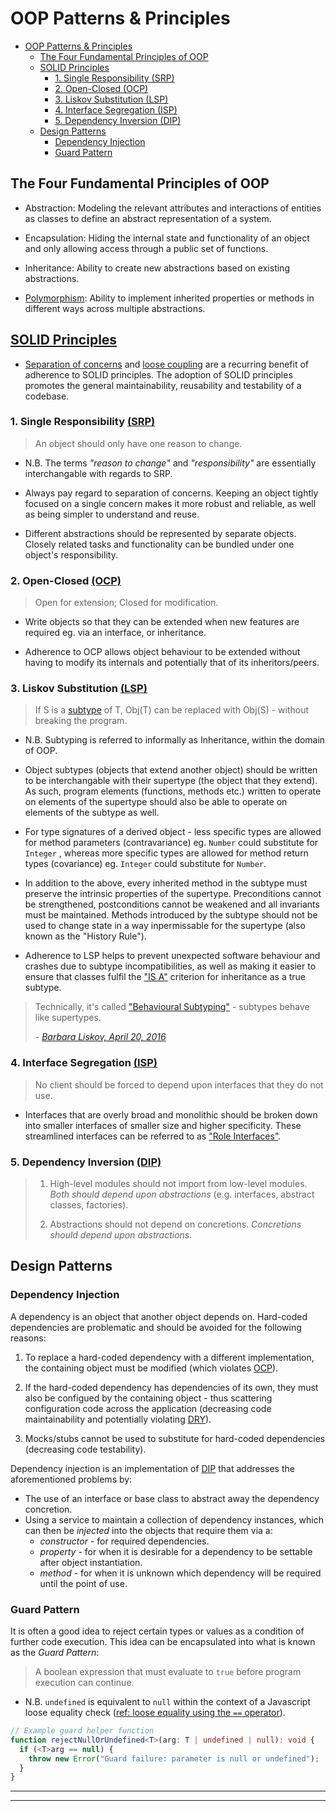 # OOP Patterns & Principles

- [OOP Patterns & Principles](#oop-patterns--principles)
  - [The Four Fundamental Principles of OOP](#the-four-fundamental-principles-of-oop)
  - [SOLID Principles](#solid-principles)
    - [1. Single Responsibility (SRP)](#1-single-responsibility-srp)
    - [2. Open-Closed (OCP)](#2-open-closed-ocp)
    - [3. Liskov Substitution (LSP)](#3-liskov-substitution-lsp)
    - [4. Interface Segregation (ISP)](#4-interface-segregation-isp)
    - [5. Dependency Inversion (DIP)](#5-dependency-inversion-dip)
  - [Design Patterns](#design-patterns)
    - [Dependency Injection](#dependency-injection)
    - [Guard Pattern](#guard-pattern)

## The Four Fundamental Principles of OOP

- Abstraction: Modeling the relevant attributes and interactions of entities as
  classes to define an abstract representation of a system.

- Encapsulation: Hiding the internal state and functionality of an object and
  only allowing access through a public set of functions.

- Inheritance: Ability to create new abstractions based on existing
  abstractions.

- [Polymorphism][1]: Ability to implement inherited properties or methods in
  different ways across multiple abstractions.

## [SOLID Principles][2]

- [Separation of concerns][14] and [loose coupling][12] are a recurring benefit
  of adherence to SOLID principles. The adoption of SOLID principles promotes
  the general maintainability, reusability and testability of a codebase.

### 1. Single Responsibility [(SRP)][7]

> An object should only have one reason to change.

- N.B. The terms _"reason to change"_ and _"responsibility"_ are essentially
  interchangable with regards to SRP.

- Always pay regard to separation of concerns. Keeping an object tightly
  focused on a single concern makes it more robust and reliable, as well as
  being simpler to understand and reuse.

- Different abstractions should be represented by separate objects. Closely
  related tasks and functionality can be bundled under one object's
  responsibility.

### 2. Open-Closed [(OCP)][8]

> Open for extension; Closed for modification.

- Write objects so that they can be extended when new features are required
  eg. via an interface, or inheritance.

- Adherence to OCP allows object behaviour to be extended without having to
  modify its internals and potentially that of its inheritors/peers.

### 3. Liskov Substitution [(LSP)][9]

> If S is a [subtype][3] of T, Obj(T) can be replaced with Obj(S) \- without
> breaking the program.

- N.B. Subtyping is referred to informally as Inheritance, within the domain
  of OOP.

- Object subtypes (objects that extend another object) should be written
  to be interchangable with their supertype (the object that they extend).
  As such, program elements (functions, methods etc.) written to operate on
  elements of the supertype should also be able to operate on elements of the
  subtype as well.

- For type signatures of a derived object \- less specific types are allowed
  for method parameters (contravariance) eg. `Number` could substitute for
  `Integer` , whereas more specific types are allowed for method return types
  (covariance) eg. `Integer` could substitute for `Number`.

- In addition to the above, every inherited method in the subtype must
  preserve the intrinsic properties of the supertype. Preconditions cannot be
  strengthened, postconditions cannot be weakened and all invariants must be
  maintained. Methods introduced by the subtype should not be used to change
  state in a way inpermissable for the supertype (also known as the "History
  Rule").

- Adherence to LSP helps to prevent unexpected software behaviour and crashes
  due to subtype incompatibilities, as well as making it easier to ensure
  that classes fulfil the ["IS A"][5] criterion for inheritance as a true
  subtype.

> Technically, it's called ["Behavioural Subtyping"][6] \- subtypes behave like supertypes.
>
> \- [_Barbara Liskov, April 20, 2016_][4]

### 4. Interface Segregation [(ISP)][10]

> No client should be forced to depend upon interfaces that they do not use.

- Interfaces that are overly broad and monolithic should be broken down into
  smaller interfaces of smaller size and higher specificity. These
  streamlined interfaces can be referred to as ["Role Interfaces"][13].

### 5. Dependency Inversion [(DIP)][11]

> 1. High-level modules should not import from low-level modules. _Both should
>    depend upon abstractions_ (e.g. interfaces, abstract classes, factories).
>
> 2. Abstractions should not depend on concretions. _Concretions should depend
>    upon abstractions_.

## Design Patterns

### Dependency Injection

A dependency is an object that another object depends on. Hard-coded
dependencies are problematic and should be avoided for the following reasons:

1. To replace a hard-coded dependency with a different implementation, the
   containing object must be modified (which violates [OCP][8]).

2. If the hard-coded dependency has dependencies of its own, they must also be
   configued by the containing object \- thus scattering configuration code
   across the application (decreasing code maintainability and potentially
   violating [DRY][15]).

3. Mocks/stubs cannot be used to substitute for hard-coded dependencies
   (decreasing code testability).

Dependency injection is an implementation of [DIP][11] that addresses the
aforementioned problems by:

- The use of an interface or base class to abstract away the dependency
  concretion.
- Using a service to maintain a collection of dependency instances, which can
  then be _injected_ into the objects that require them via a:
  - _constructor_ \- for required dependencies.
  - _property_ \- for when it is desirable for a dependency to be settable after
    object instantiation.
  - _method_ \- for when it is unknown which dependency will be required until
    the point of use.

### Guard Pattern

It is often a good idea to reject certain types or values as a condition of
further code execution. This idea can be encapsulated into what is known as the
_Guard Pattern_:

> A boolean expression that must evaluate to `true` before program execution can
> continue.

- N.B. `undefined` is equivalent to `null` within the context of a Javascript
  loose equality check ([ref: loose equality using the `==` operator][16]).

```typescript
// Example guard helper function
function rejectNullOrUndefined<T>(arg: T | undefined | null): void {
  if (<T>arg == null) {
    throw new Error("Guard failure: parameter is null or undefined");
  }
}
```

---

---

[1]: https://en.wikipedia.org/wiki/Polymorphism_(computer_science)
[2]: https://docs.microsoft.com/en-us/archive/msdn-magazine/2014/may/csharp-best-practices-dangers-of-violating-solid-principles-in-csharp
[3]: https://en.wikipedia.org/wiki/Subtyping
[4]: https://www.youtube.com/watch?v=-Z-17h3jG0A
[5]: https://www.w3resource.com/java-tutorial/inheritance-composition-relationship.php
[6]: https://en.wikipedia.org/wiki/Behavioral_subtyping
[7]: https://en.wikipedia.org/wiki/Single-responsibility_principle
[8]: https://en.wikipedia.org/wiki/Open%E2%80%93closed_principle
[9]: https://en.wikipedia.org/wiki/Liskov_substitution_principle
[10]: https://en.wikipedia.org/wiki/Interface_segregation_principle
[11]: https://en.wikipedia.org/wiki/Dependency_inversion_principle
[12]: https://en.wikipedia.org/wiki/Coupling_(computer_programming)
[13]: https://martinfowler.com/bliki/RoleInterface.html
[14]: https://en.wikipedia.org/wiki/Separation_of_concerns
[15]: https://en.wikipedia.org/wiki/Don%27t_repeat_yourself
[16]: https://developer.mozilla.org/en-US/docs/Web/JavaScript/Equality_comparisons_and_sameness#loose_equality_using
